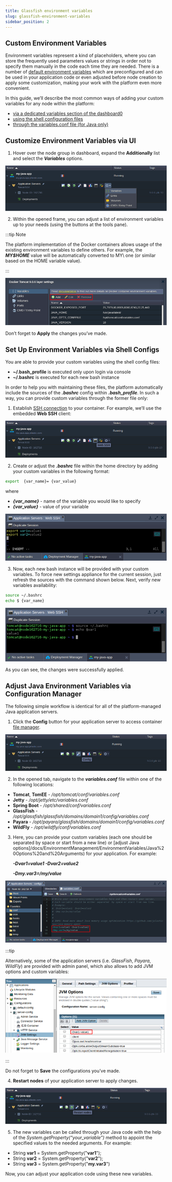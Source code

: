 ```yaml
---
title: Glassfish environment variables
slug: glassfish-environment-variables
sidebar_position: 2
---
```


## Custom Environment Variables

Environment variables represent a kind of placeholders, where you can store the frequently used parameters values or strings in order not to specify them manually in the code each time they are needed. There is a number of [default environment variables](/docs/EnvironmentManagement/EnvironmentVariables/Environment%20Variables#default-environment-variables) which are preconfigured and can be used in your application code or even adjusted before node creation to apply some customization, making your work with the platform even more convenient.

In this guide, we’ll describe the most common ways of adding your custom variables for any node within the platform:

- [via a dedicated variables section of the dashboard0](https://cloudmydc.com/)
- [using the shell configuration files](https://cloudmydc.com/)
- [through the variables.conf file (for Java only)](https://cloudmydc.com/)

## Customize Environment Variables via UI

1. Hover over the node group in dashboard, expand the **Additionally** list and select the **_Variables_** options.

<div style={{
    display:'flex',
    justifyContent: 'center',
    margin: '0 0 1rem 0'
}}>

![Locale Dropdown](./img/GlassFishEnvironmentVariables/01-environment-variables-dashboard.png)

</div>

2. Within the opened frame, you can adjust a list of environment variables up to your needs (using the buttons at the tools pane).

:::tip Note

The platform implementation of the Docker containers allows usage of the existing environment variables to define others. For example, the **_MY$HOME_** value will be automatically converted to MY\ one (or similar based on the HOME variable value).

:::

<div style={{
    display:'flex',
    justifyContent: 'center',
    margin: '0 0 1rem 0'
}}>

![Locale Dropdown](./img/GlassFishEnvironmentVariables/02-manage-environment-variables-via-ui.png)

</div>

Don’t forget to **Apply** the changes you’ve made.

## Set Up Environment Variables via Shell Configs

You are able to provide your custom variables using the shell config files:

- **~/.bash_profile** is executed only upon login via console
- **~/.bashrc** is executed for each new bash instance

In order to help you with maintaining these files, the platform automatically include the sources of the **_.bashrc_** config within **_.bash_profile_**. In such a way, you can provide custom variables through the former file only:

1. Establish [SSH connection](/docs/Deployment%20Tools/SSH/SSH%20Access/Overview) to your container. For example, we’ll use the embedded **Web SSH** client:

<div style={{
    display:'flex',
    justifyContent: 'center',
    margin: '0 0 1rem 0'
}}>

![Locale Dropdown](./img/GlassFishEnvironmentVariables/03-web-ssh-button.png)

</div>

2. Create or adjust the **_.bashrc_** file within the home directory by adding your custom variables in the following format:

```bash
export  {var_name}= {var_value}
```

where

- **_{var_name}_** - name of the variable you would like to specify
- **_{var_value}_** - value of your variable

<div style={{
    display:'flex',
    justifyContent: 'center',
    margin: '0 0 1rem 0'
}}>

![Locale Dropdown](./img/GlassFishEnvironmentVariables/04-export-custom-variables-ssh.png)

</div>

3. Now, each new bash instance will be provided with your custom variables. To force new settings appliance for the current session, just refresh the sources with the command shown below. Next, verify new variables availability:

```bash
source ~/.bashrc
echo $ {var_name}
```

<div style={{
    display:'flex',
    justifyContent: 'center',
    margin: '0 0 1rem 0'
}}>

![Locale Dropdown](./img/GlassFishEnvironmentVariables/05-verify-custom-variables-availability-ssh.png)

</div>

As you can see, the changes were successfully applied.

## Adjust Java Environment Variables via Configuration Manager

The following simple workflow is identical for all of the platform-managed Java application servers.

1. Click the **Config** button for your application server to access container [file manager](/docs/ApplicationSetting/Configuration%20File%20Manager).

<div style={{
    display:'flex',
    justifyContent: 'center',
    margin: '0 0 1rem 0'
}}>

![Locale Dropdown](./img/GlassFishEnvironmentVariables/06-configuration-file-manager-button.png)

</div>

2. In the opened tab, navigate to the **_variables.conf_** file within one of the following locations:

- **Tomcat**, **TomEE** - _/opt/tomcat/conf/variables.conf_
- **Jetty** - _/opt/jetty/etc/variables.conf_
- **Spring Boot** - _/opt/shared/conf/variables.conf_
- **GlassFish** - _/opt/glassfish/glassfish/domains/domain1/config/variables.conf_
- **Payara** - _/opt/payara/glassfish/domains/domain1/config/variables.conf_
- **WildFly** - _/opt/wildfly/conf/variables.conf_

3. Here, you can provide your custom variables (each one should be separated by space or start from a new line) or [adjust Java options]/docs/EnvironmentManagement/EnvironmentVariables/Java%20Options%20and%20Arguments) for your application. For example:

   **_-Dvar1=value1 -Dvar2=value2_**

   **_-Dmy.var3=/my/value_**

<div style={{
    display:'flex',
    justifyContent: 'center',
    margin: '0 0 1rem 0'
}}>

![Locale Dropdown](./img/GlassFishEnvironmentVariables/07-custom-environment-variables-java.png)

</div>

:::tip

Alternatively, some of the application servers (i.e. _GlassFish_, _Payara_, _WildFly_) are provided with admin panel, which also allows to add JVM options and custom variables:

<div style={{
    display:'flex',
    justifyContent: 'center',
    margin: '0 0 1rem 0'
}}>

![Locale Dropdown](./img/GlassFishEnvironmentVariables/08-custom-variables-glassfish-admin-panel.png)

</div>

:::

Do not forget to **Save** the configurations you’ve made.

4. **Restart nodes** of your application server to apply changes.

<div style={{
    display:'flex',
    justifyContent: 'center',
    margin: '0 0 1rem 0'
}}>

![Locale Dropdown](./img/GlassFishEnvironmentVariables/09-restart-nodes-button.png)

</div>

5. The new variables can be called through your Java code with the help of the _System.getProperty(“your_variable”)_ method to appoint the specified values to the needed arguments. For example:

- String **var1** = System.getProperty("**var1**");
- String **var2** = System.getProperty("**var2**");
- String **var3** = System.getProperty("**my.var3**")

Now, you can adjust your application code using these new variables.

